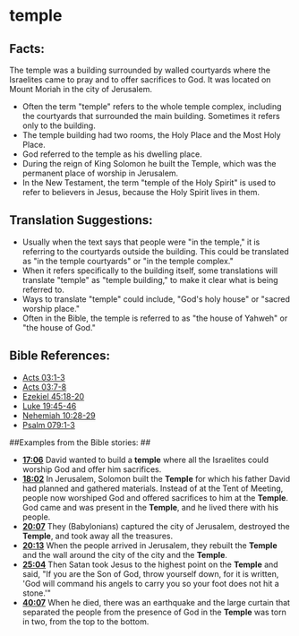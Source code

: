 # temple #

## Facts: ##

The temple was a building surrounded by walled courtyards where the Israelites came to pray and to offer sacrifices to God. It was located on Mount Moriah in the city of Jerusalem.

* Often the term "temple" refers to the whole temple complex, including the courtyards that surrounded the main building. Sometimes it refers only to the building.
* The temple building had two rooms, the Holy Place and the Most Holy Place.
* God referred to the temple as his dwelling place.
* During the reign of King Solomon he built the Temple, which was the permanent place of worship in Jerusalem.
* In the New Testament, the term "temple of the Holy Spirit" is used to refer to believers in Jesus, because the Holy Spirit lives in them.

## Translation Suggestions: ##

* Usually when the text says that people were "in the temple," it is referring to the courtyards outside the building. This could be translated as "in the temple courtyards" or "in the temple complex."
* When it refers specifically to the building itself, some translations will translate "temple" as "temple building," to make it clear what is being referred to.
* Ways to translate "temple" could include, "God's holy house" or "sacred worship place."
* Often in the Bible, the temple is referred to as "the house of Yahweh" or "the house of God."



## Bible References: ##

* [Acts 03:1-3](en/tn/act/help/03/01)
* [Acts 03:7-8](en/tn/act/help/03/07)
* [Ezekiel 45:18-20](en/tn/ezk/help/45/18)
* [Luke 19:45-46](en/tn/luk/help/19/45)
* [Nehemiah 10:28-29](en/tn/neh/help/10/28)
* [Psalm 079:1-3](en/tn/psa/help/79/01)

##Examples from the Bible stories: ##

* __[17:06](en/tn/obs/help/17/06)__ David wanted to build a __temple__  where all the Israelites could worship God and offer him sacrifices.
* __[18:02](en/tn/obs/help/18/02)__ In Jerusalem, Solomon built the __Temple__  for which his father David had planned and gathered materials. Instead of at the Tent of Meeting, people now worshiped God and offered sacrifices to him at the __Temple__. God came and was present in the __Temple__, and he lived there with his people.
* __[20:07](en/tn/obs/help/20/07)__ They (Babylonians) captured the city of Jerusalem, destroyed the __Temple__, and took away all the treasures.
* __[20:13](en/tn/obs/help/20/13)__ When the people arrived in Jerusalem, they rebuilt the __Temple__  and the wall around the city of the city and the __Temple__.
* __[25:04](en/tn/obs/help/25/04)__ Then Satan took Jesus to the highest point on the __Temple__  and said, "If you are the Son of God, throw yourself down, for it is written, 'God will command his angels to carry you so your foot does not hit a stone.'"
* __[40:07](en/tn/obs/help/40/07)__ When he died, there was an earthquake and the large curtain that separated the people from the presence of God in the __Temple__  was torn in two, from the top to the bottom.